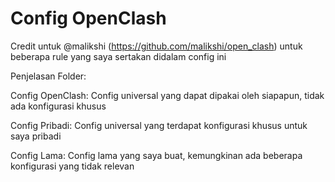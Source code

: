 # Config OpenClash

Credit untuk @malikshi (https://github.com/malikshi/open_clash) untuk beberapa rule yang saya sertakan didalam config ini

Penjelasan Folder:

Config OpenClash: Config universal yang dapat dipakai oleh siapapun, tidak ada konfigurasi khusus

Config Pribadi: Config universal yang terdapat konfigurasi khusus untuk saya pribadi

Config Lama: Config lama yang saya buat, kemungkinan ada beberapa konfigurasi yang tidak relevan
